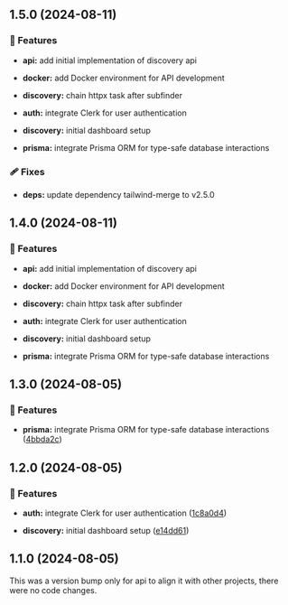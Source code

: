 ## 1.5.0 (2024-08-11)


### 🚀 Features

- **api:** add initial implementation of discovery api

- **docker:** add Docker environment for API development

- **discovery:** chain httpx task after subfinder

- **auth:** integrate Clerk for user authentication

- **discovery:** initial dashboard setup

- **prisma:** integrate Prisma ORM for type-safe database interactions


### 🩹 Fixes

- **deps:** update dependency tailwind-merge to v2.5.0

## 1.4.0 (2024-08-11)


### 🚀 Features

- **api:** add initial implementation of discovery api

- **docker:** add Docker environment for API development

- **discovery:** chain httpx task after subfinder

- **auth:** integrate Clerk for user authentication

- **discovery:** initial dashboard setup

- **prisma:** integrate Prisma ORM for type-safe database interactions

## 1.3.0 (2024-08-05)


### 🚀 Features

- **prisma:** integrate Prisma ORM for type-safe database interactions ([4bbda2c](https://github.com/0bytes-security/discovery-ce/commit/4bbda2c))

## 1.2.0 (2024-08-05)


### 🚀 Features

- **auth:** integrate Clerk for user authentication ([1c8a0d4](https://github.com/0bytes-security/discovery-ce/commit/1c8a0d4))

- **discovery:** initial dashboard setup ([e14dd61](https://github.com/0bytes-security/discovery-ce/commit/e14dd61))

## 1.1.0 (2024-08-05)

This was a version bump only for api to align it with other projects, there were no code changes.